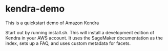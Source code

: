 # kendra-demo
This is a quickstart demo of Amazon Kendra

Start out by running install.sh. This will install a development edition of Kendra in your AWS account. It uses the SageMaker documentation as the index, sets up a FAQ, and uses custom metadata for facets.
